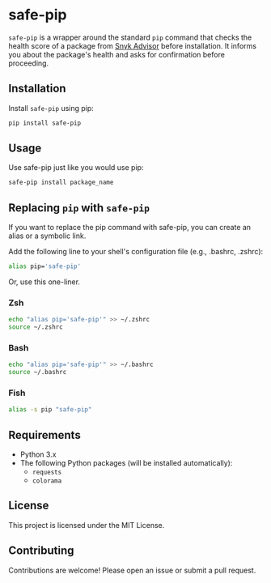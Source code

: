 # safe-pip

`safe-pip` is a wrapper around the standard `pip` command that checks the health score of a package from [Snyk Advisor](https://snyk.io/advisor/python/) before installation. It informs you about the package's health and asks for confirmation before proceeding.

## Installation

Install `safe-pip` using pip:

```bash
pip install safe-pip
```

## Usage
Use safe-pip just like you would use pip:

```bash
safe-pip install package_name
```

## Replacing `pip` with `safe-pip`
If you want to replace the pip command with safe-pip, you can create an alias or a symbolic link.

Add the following line to your shell's configuration file (e.g., .bashrc, .zshrc):

```bash
alias pip='safe-pip'
```

Or, use this one-liner.
### Zsh
```bash
echo "alias pip='safe-pip'" >> ~/.zshrc
source ~/.zshrc
```

### Bash
```bash
echo "alias pip='safe-pip'" >> ~/.bashrc
source ~/.bashrc
```

### Fish
```bash
alias -s pip "safe-pip"
```

## Requirements
- Python 3.x
- The following Python packages (will be installed automatically):
  - `requests`
  - `colorama`

## License
This project is licensed under the MIT License.

## Contributing
Contributions are welcome! Please open an issue or submit a pull request.
